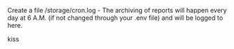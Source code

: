 Create a file /storage/cron.log - The archiving of
reports will happen every day at 6 A.M. (if not changed through
your .env file) and will be logged to here.

kiss
